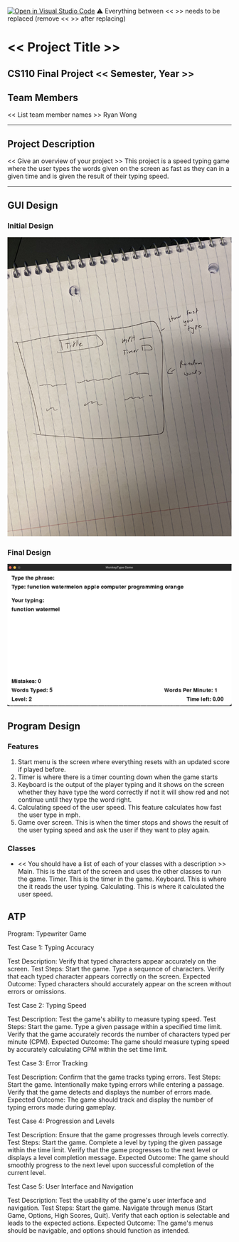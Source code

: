 [![Open in Visual Studio Code](https://classroom.github.com/assets/open-in-vscode-718a45dd9cf7e7f842a935f5ebbe5719a5e09af4491e668f4dbf3b35d5cca122.svg)](https://classroom.github.com/online_ide?assignment_repo_id=12803355&assignment_repo_type=AssignmentRepo)
:warning: Everything between << >> needs to be replaced (remove << >> after replacing)

# << Project Title >>
## CS110 Final Project  << Semester, Year >>

## Team Members

<< List team member names >>
Ryan Wong

***

## Project Description

<< Give an overview of your project >>
This project is a speed typing game where the user types the words given on the screen as fast as they can in a given time and is given the result of their typing speed.
***    

## GUI Design

### Initial Design

![initial gui](assets/gui.jpg)

### Final Design

![final gui](assets/finalgui.jpg)

## Program Design

### Features

1. Start menu is the screen where everything resets with an updated score if played before.
2. Timer is where there is a timer counting down when the game starts
3. Keyboard is the output of the player typing and it shows on the screen whether they have type the word correctly if not it will show red and not continue until they type the word right.
4. Calculating speed of the user speed. This feature calculates how fast the user type in mph.
5. Game over screen. This is when the timer stops and shows the result of the user typing speed and ask the user if they want to play again.

### Classes

- << You should have a list of each of your classes with a description >>
Main. This is the start of the screen and uses the other classes to run the game.
Timer. This is the timer in the game.
Keyboard. This is where the it reads the user typing.
Calculating. This is where it calculated the user speed.

## ATP
Program: Typewriter Game

Test Case 1: Typing Accuracy

Test Description: Verify that typed characters appear accurately on the screen.
Test Steps:
Start the game.
Type a sequence of characters.
Verify that each typed character appears correctly on the screen.
Expected Outcome: Typed characters should accurately appear on the screen without errors or omissions.

Test Case 2: Typing Speed

Test Description: Test the game's ability to measure typing speed.
Test Steps:
Start the game.
Type a given passage within a specified time limit.
Verify that the game accurately records the number of characters typed per minute (CPM).
Expected Outcome: The game should measure typing speed by accurately calculating CPM within the set time limit.

Test Case 3: Error Tracking

Test Description: Confirm that the game tracks typing errors.
Test Steps:
Start the game.
Intentionally make typing errors while entering a passage.
Verify that the game detects and displays the number of errors made.
Expected Outcome: The game should track and display the number of typing errors made during gameplay.

Test Case 4: Progression and Levels

Test Description: Ensure that the game progresses through levels correctly.
Test Steps:
Start the game.
Complete a level by typing the given passage within the time limit.
Verify that the game progresses to the next level or displays a level completion message.
Expected Outcome: The game should smoothly progress to the next level upon successful completion of the current level.

Test Case 5: User Interface and Navigation

Test Description: Test the usability of the game's user interface and navigation.
Test Steps:
Start the game.
Navigate through menus (Start Game, Options, High Scores, Quit).
Verify that each option is selectable and leads to the expected actions.
Expected Outcome: The game's menus should be navigable, and options should function as intended.


